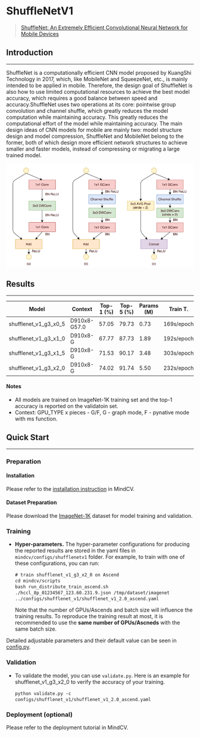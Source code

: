 # ShuffleNetV1
> [ShuffleNet: An Extremely Efficient Convolutional Neural Network for Mobile Devices](https://arxiv.org/pdf/1707.01083.pdf)

## Introduction
***

ShuffleNet is a computationally efficient CNN model proposed by KuangShi Technology in 2017, which, like MobileNet and SqueezeNet, etc., is mainly intended to be applied in mobile. Therefore, the design goal of ShuffleNet is also how to use limited computational resources to achieve the best model accuracy, which requires a good balance between speed and accuracy.ShuffleNet uses two operations at its core: pointwise group convolution and channel shuffle, which greatly reduces the model computation while maintaining accuracy. This greatly reduces the computational effort of the model while maintaining accuracy. The main design ideas of CNN models for mobile are mainly two: model structure design and model compression, ShuffleNet and MobileNet belong to the former, both of which design more efficient network structures to achieve smaller and faster models, instead of compressing or migrating a large trained model.

![](./ShuffleNetV1_Block.png)

## Results
***

| Model                 | Context      | Top-1 (%) | Top-5 (%) | Params (M) | Train T.   | Infer T. | Download  | Config  | Log     |
| --------------------- | ------------ | --------- | --------- | ---------- | ---------- | -------- | --------- | ------- | ------- |
| shufflenet_v1_g3_x0_5 | D910x8-G57.0 | 57.05     | 79.73     | 0.73       | 169s/epoch |          | [model]() | [cfg]() | [log]() |
| shufflenet_v1_g3_x1_0 | D910x8-G     | 67.77     | 87.73     | 1.89       | 192s/epoch |          | [model]() | [cfg]() | [log]() |
| shufflenet_v1_g3_x1_5 | D910x8-G     | 71.53     | 90.17     | 3.48       | 303s/epoch |          | [model]() | [cfg]() | [log]() |
| shufflenet_v1_g3_x2_0 | D910x8-G     | 74.02     | 91.74     | 5.50       | 232s/epoch |          | [model]() | [cfg]() | [log]() |

#### Notes

- All models are trained on ImageNet-1K training set and the top-1 accuracy is reported on the validatoin set.
- Context: GPU_TYPE x pieces - G/F, G - graph mode, F - pynative mode with ms function.  

## Quick Start
***
### Preparation

#### Installation
Please refer to the [installation instruction](https://github.com/mindspore-ecosystem/mindcv#installation) in MindCV.

#### Dataset Preparation
Please download the [ImageNet-1K](https://www.image-net.org/download.php) dataset for model training and validation.

### Training

- **Hyper-parameters.** The hyper-parameter configurations for producing the reported results are stored in the yaml files in `mindcv/configs/shufflenetv1` folder. For example, to train with one of these configurations, you can run:

  ```shell
  # train shufflenet_v1_g3_x2_0 on Ascend
  cd mindcv/scripts
  bash run_distribute_train_ascend.sh ./hccl_8p_01234567_123.60.231.9.json /tmp/dataset/imagenet ../configs/shufflenet_v1/shufflenet_v1_2.0_ascend.yaml
  ```

  Note that the number of GPUs/Ascends and batch size will influence the training results. To reproduce the training result at most, it is recommended to use the **same number of GPUs/Ascneds** with the same batch size.

Detailed adjustable parameters and their default value can be seen in [config.py](../../config.py).

### Validation

- To validate the model, you can use `validate.py`. Here is an example for shufflenet_v1_g3_x2_0 to verify the accuracy of your training.

  ```shell
  python validate.py -c configs/shufflenet_v1/shufflenet_v1_2.0_ascend.yaml
  ```

### Deployment (optional)

Please refer to the deployment tutorial in MindCV.



